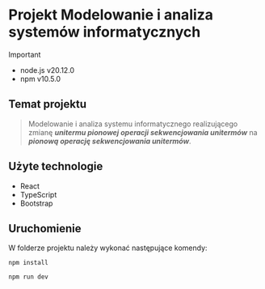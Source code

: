 # Projekt Modelowanie i analiza systemów informatycznych

> [!IMPORTANT]
> - node.js v20.12.0
> - npm v10.5.0

## Temat projektu

> Modelowanie i analiza systemu informatycznego realizującego zmianę
***unitermu pionowej operacji sekwencjowania unitermów***
> na ***pionową operację sekwencjowania unitermów***.

## Użyte technologie

- React
- TypeScript
- Bootstrap

## Uruchomienie

W folderze projektu należy wykonać następujące komendy:

````
npm install
````

````
npm run dev
````
